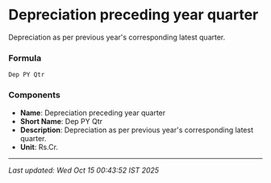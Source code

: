 # Depreciation preceding year quarter
Depreciation as per previous year's corresponding latest quarter.

### Formula
```text
Dep PY Qtr
```


### Components
- **Name**: Depreciation preceding year quarter
- **Short Name**: Dep PY Qtr
- **Description**: Depreciation as per previous year's corresponding latest quarter.
- **Unit**: Rs.Cr.

---
*Last updated: Wed Oct 15 00:43:52 IST 2025*
